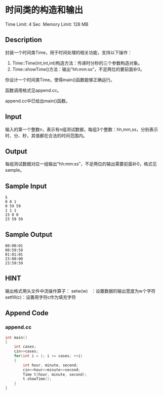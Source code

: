 # 时间类的构造和输出
Time Limit: 4 Sec  Memory Limit: 128 MB


## Description
封装一个时间类Time，用于时间处理的相关功能，支持以下操作：

1. Time::Time(int,int,int)构造方法：传递时分秒的三个参数构造对象。
2. Time::showTime()方法：输出“hh:mm:ss”，不足两位的要前面补0。

你设计一个时间类Time，使得main()函数能够正确运行。

函数调用格式见append.cc。

append.cc中已给出main()函数。



## Input
输入的第一个整数n，表示有n组测试数据，每组3个整数：hh,mm,ss，分别表示时、分、秒，其值都在合法的时间范围内。



## Output
每组测试数据对应一组输出“hh:mm:ss”，不足两位的输出需要前面补0，格式见sample。



## Sample Input
```
5
0 0 1
0 59 59
1 1 1
23 0 0
23 59 59
```
## Sample Output
```
00:00:01
00:59:59
01:01:01
23:00:00
23:59:59

```

## HINT
输出格式用头文件<iomanip>中流操作算子：
setw(w)   ：设置数据的输出宽度为w个字符
setfill(c)：设置用字符c作为填充字符


## Append Code
### append.cc
```cpp
int main()
{
    int cases;
    cin>>cases;
    for(int i = 1; i <= cases; ++i)
    {
        int hour, minute, second;
        cin>>hour>>minute>>second;
        Time t(hour, minute, second);
        t.showTime();
    }
}

```
